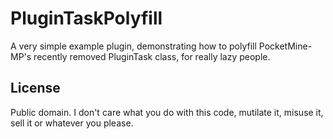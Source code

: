# PluginTaskPolyfill

A very simple example plugin, demonstrating how to polyfill PocketMine-MP's recently removed PluginTask class, for really lazy people.

## License
Public domain. I don't care what you do with this code, mutilate it, misuse it, sell it or whatever you please.
